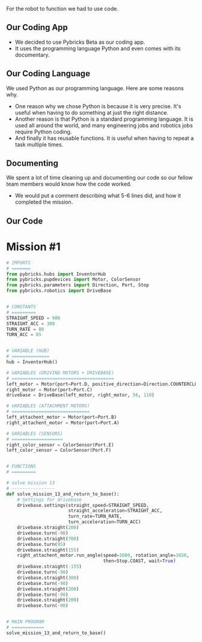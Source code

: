 For the robot to function we had to use code.

## Our Coding App

* We decided to use Pybricks Beta as our coding app. 
* It uses the programming language Python and even comes with its documentary.

## Our Coding Language

We used Python as our programming language. Here are some reasons why.

* One reason why we chose Python is because it is very precise. It's useful when having to do something at just the right distance.
* Another reason is that Python is a standard programming language.
  It is used all around the world, and many engineering jobs and robotics jobs require Python coding.
* And finally it has reusable functions. It is useful when having to repeat a task multiple times.

## Documenting

We spent a lot of time cleaning up and documenting our code so our fellow team members would know how the code worked.
  * We would put a comment describing what 5-6 lines did, and how it completed the mission.

## Our Code

# Mission #1

```python
# IMPORTS
# =======
from pybricks.hubs import InventorHub
from pybricks.pupdevices import Motor, ColorSensor
from pybricks.parameters import Direction, Port, Stop
from pybricks.robotics import DriveBase


# CONSTANTS
# =========
STRAIGHT_SPEED = 900
STRAIGHT_ACC = 300
TURN_RATE = 80
TURN_ACC = 85


# VARIABLE (HUB)
# ==============
hub = InventorHub()

# VARIABLES (DRIVING MOTORS + DRIVEBASE)
# ======================================
left_motor = Motor(port=Port.D, positive_direction=Direction.COUNTERCLOCKWISE)
right_motor = Motor(port=Port.C)
drivebase = DriveBase(left_motor, right_motor, 56, 110)

# VARIABLES (ATTACHMENT MOTORS)
# =============================
left_attachent_motor = Motor(port=Port.B)
right_attachent_motor = Motor(port=Port.A)

# VARIABLES (SENSORS)
# ===================
right_color_sensor = ColorSensor(Port.E)
left_color_sensor = ColorSensor(Port.F)


# FUNCTIONS
# =========

# solve mission 13
# ----------------
def solve_mission_13_and_return_to_base():
    # Settings for drivebase
    drivebase.settings(straight_speed=STRAIGHT_SPEED,
                       straight_acceleration=STRAIGHT_ACC,
                       turn_rate=TURN_RATE,
                       turn_acceleration=TURN_ACC)
    drivebase.straight(200)
    drivebase.turn(-90)
    drivebase.straight(700)
    drivebase.turn(95)
    drivebase.straight(155)
    right_attachent_motor.run_angle(speed=1000, rotation_angle=1650,
                                    then=Stop.COAST, wait=True)
    drivebase.straight(-155)
    drivebase.turn(-90)
    drivebase.straight(300)
    drivebase.turn(-90)
    drivebase.straight(200)
    drivebase.turn(-90)
    drivebase.straight(200)
    drivebase.turn(-90)


# MAIN PROGRAM
# ============
solve_mission_13_and_return_to_base()
```

